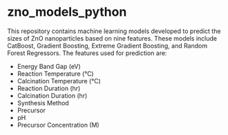 # zno_models_python

This repository contains machine learning models developed to predict the sizes of ZnO nanoparticles based on nine features. These models include CatBoost, Gradient Boosting, Extreme Gradient Boosting, and Random Forest Regressors. The features used for prediction are:

- Energy Band Gap (eV)
- Reaction Temperature (°C)
- Calcination Temperature (°C)
- Reaction Duration (hr)
- Calcination Duration (hr)
- Synthesis Method
- Precursor
- pH
- Precursor Concentration (M)